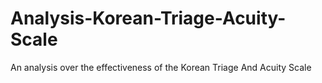 # Analysis-Korean-Triage-Acuity-Scale
An analysis over the effectiveness of the Korean Triage And Acuity Scale
